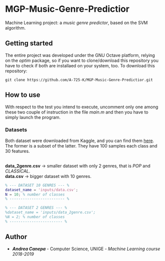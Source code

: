 # MGP-Music-Genre-Predictior
Machine Learning project: a *music genre predictor*, based on the SVM algorithm.

## Getting started
The entire project was developed under the GNU Octave platform, relying on the *optim* package, so if you want to clone/download this repository you have to check if both are installaed on your system, too.
To download this repository:
```
git clone https://github.com/A-725-K/MGP-Music-Genre-Predictior.git
```

## How to use
With respect to the test you intend to execute, uncomment only one among these two couple of instruction in the file *main.m* and then you have to simply launch the program.

### Datasets
Both dataset were downloaded from Kaggle, and you can find them [here](https://www.kaggle.com/insiyeah/musicfeatures). The former is a subset of the latter. They have 100 samples each class and 30 features.<br><br> 

**data_2genre.csv** -> smaller dataset with only 2 genres, that is *POP* and *CLASSICAL*.<br>
**data.csv** -> bigger dataset with 10 genres.

```matlab
% --- DATASET 10 GENRES --- %
dataset_name = 'inputs/data.csv';
N = 10; % number of classes
% ------------------------- %

% --- DATASET 2 GENRES --- %
%dataset_name = 'inputs/data_2genre.csv';
%N = 2; % number of classes
% ------------------------ %
```

## Author

* **<i>Andrea Canepa</i>** - Computer Science, UNIGE - *Machine Learning course 2018-2019*
